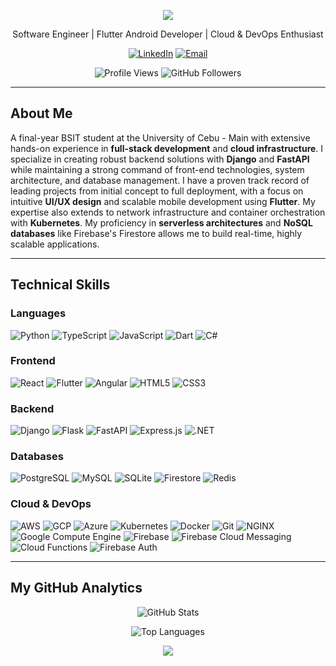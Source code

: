 <p align="center">
  <img src="https://capsule-render.vercel.app/api?type=waving&color=0:2b2d42,100:4a4e69&height=250&section=header&text=Froillan%20Kim%20B.%20Edem&fontAlignY=40&fontSize=40&animation=fadeIn&fontColor=ffffff" />
</p>

<div align="center">
  
Software Engineer | Flutter Android Developer | Cloud & DevOps Enthusiast

[![LinkedIn](https://img.shields.io/badge/LinkedIn-0077B5?style=flat&logo=linkedin&logoColor=white)](https://www.linkedin.com/in/froillan-kim-b-edem-5b591b252/)
[![Email](https://img.shields.io/badge/Email-D14836?style=flat&logo=gmail&logoColor=white)](mailto:froillan.edem@gmail.com)

![Profile Views](https://komarev.com/ghpvc/?username=Froillan123&color=blue&style=flat)
![GitHub Followers](https://img.shields.io/github/followers/Froillan123?style=social)

</div>

---

## About Me

A final-year BSIT student at the University of Cebu - Main with extensive hands-on experience in **full-stack development** and **cloud infrastructure**. I specialize in creating robust backend solutions with **Django** and **FastAPI** while maintaining a strong command of front-end technologies, system architecture, and database management. I have a proven track record of leading projects from initial concept to full deployment, with a focus on intuitive **UI/UX design** and scalable mobile development using **Flutter**. My expertise also extends to network infrastructure and container orchestration with **Kubernetes**. My proficiency in **serverless architectures** and **NoSQL databases** like Firebase's Firestore allows me to build real-time, highly scalable applications.

---

## Technical Skills

### Languages
![Python](https://img.shields.io/badge/Python-3776AB?logo=python&logoColor=white)
![TypeScript](https://img.shields.io/badge/TypeScript-3178C6?logo=typescript&logoColor=white)
![JavaScript](https://img.shields.io/badge/JavaScript-F7DF1E?logo=javascript&logoColor=black)
![Dart](https://img.shields.io/badge/Dart-0175C2?logo=dart&logoColor=white)
![C#](https://img.shields.io/badge/C%23-239120?logo=c-sharp&logoColor=white)

### Frontend
![React](https://img.shields.io/badge/React-61DAFB?logo=react&logoColor=white)
![Flutter](https://img.shields.io/badge/Flutter-02569B?logo=flutter&logoColor=white)
![Angular](https://img.shields.io/badge/Angular-DD0031?logo=angular&logoColor=white)
![HTML5](https://img.shields.io/badge/HTML5-E34F26?logo=html5&logoColor=white)
![CSS3](https://img.shields.io/badge/CSS3-1572B6?logo=css3&logoColor=white)

### Backend
![Django](https://img.shields.io/badge/Django-092E20?logo=django&logoColor=white)
![Flask](https://img.shields.io/badge/Flask-000000?logo=flask&logoColor=white)
![FastAPI](https://img.shields.io/badge/FastAPI-009688?logo=fastapi&logoColor=white)
![Express.js](https://img.shields.io/badge/Express.js-000000?logo=express&logoColor=white)
![.NET](https://img.shields.io/badge/.NET-512BD4?logo=dotnet&logoColor=white)

### Databases
![PostgreSQL](https://img.shields.io/badge/PostgreSQL-4169E1?logo=postgresql&logoColor=white)
![MySQL](https://img.shields.io/badge/MySQL-4479A1?logo=mysql&logoColor=white)
![SQLite](https://img.io/badge/SQLite-003B57?logo=sqlite&logoColor=white)
![Firestore](https://img.shields.io/badge/Firestore-FFCA28?logo=firebase&logoColor=white)
![Redis](https://img.shields.io/badge/Redis-DC382D?logo=redis&logoColor=white)

### Cloud & DevOps
![AWS](https://img.shields.io/badge/AWS-232F3E?logo=amazon-aws&logoColor=white)
![GCP](https://img.shields.io/badge/Google_Cloud-4285F4?logo=google-cloud&logoColor=white)
![Azure](https://img.shields.io/badge/Azure-0078D4?logo=microsoft-azure&logoColor=white)
![Kubernetes](https://img.shields.io/badge/Kubernetes-326CE5?logo=kubernetes&logoColor=white)
![Docker](https://img.shields.io/badge/Docker-2496ED?logo=docker&logoColor=white)
![Git](https://img.shields.io/badge/Git-F05032?logo=git&logoColor=white)
![NGINX](https://img.shields.io/badge/NGINX-009639?logo=nginx&logoColor=white)
![Google Compute Engine](https://img.shields.io/badge/Google_Compute_Engine-4285F4?logo=google-cloud&logoColor=white)
![Firebase](https://img.shields.io/badge/Firebase-FFCA28?logo=firebase&logoColor=white)
![Firebase Cloud Messaging](https://img.shields.io/badge/FCM-039BE5?logo=firebase&logoColor=white)
![Cloud Functions](https://img.shields.io/badge/Cloud%20Functions-4285F4?logo=google-cloud&logoColor=white)
![Firebase Auth](https://img.shields.io/badge/Firebase%20Auth-F57C00?logo=firebase&logoColor=white)

---

## My GitHub Analytics

<div align="center">

![GitHub Stats](https://github-readme-stats.vercel.app/api?username=Froillan123&show_icons=true&theme=dark&hide_border=true&count_private=true)

![Top Languages](https://github-readme-stats.vercel.app/api/top-langs/?username=Froillan123&layout=compact&theme=dark&hide_border=true)

</div>

<p align="center">
  <img src="https://capsule-render.vercel.app/api?type=waving&color=0:2b2d42,100:4a4e69&height=80&section=footer&animation=fadeIn" />
</p>
